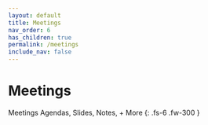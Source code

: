 ```yaml
---
layout: default
title: Meetings
nav_order: 6
has_children: true
permalink: /meetings
include_nav: false
---
```


# Meetings

Meetings Agendas, Slides, Notes, + More
{: .fs-6 .fw-300 }
